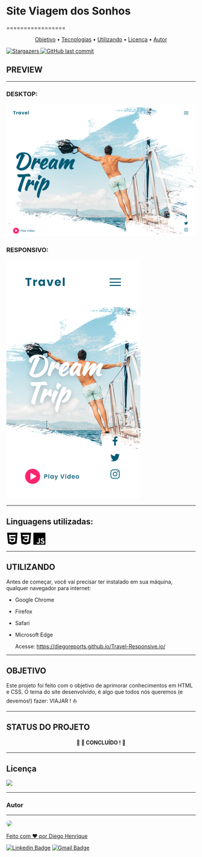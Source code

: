 # Site Viagem dos Sonhos
=================
<p align="center">
 <a href="#objetivo">Objetivo</a> •
 <a href="#tecnologias">Tecnologias</a> •
 <a href="#utilizar">Utilizando</a> •  
 <a href="#licenca">Licença</a> • 
 <a href="#autor">Autor</a>
</p>

<a href="https://github.com/DiegoReports/Travel-Responsive/stargazers">
    <img alt="Stargazers" src="https://img.shields.io/github/stars/DiegoReports/Travel-Responsive?style=social">
  </a>
<a href="https://github.com/DiegoReports/Travel-Responsive/commits/master">
    <img alt="GitHub last commit" src="https://img.shields.io/github/last-commit/DiegoReports/Travel-Responsive">
</a>

## PREVIEW
---
### DESKTOP:
<img src="images/readme/TravelSite.png">

### RESPONSIVO:
<img src="images/readme/TravelSiteMobile.png">

---

## Linguagens utilizadas:
<p id="tecnologias">
<a href="https://developer.mozilla.org/pt-BR/docs/Web/HTML/HTML5"><img width="32" src="images/icons/html5.svg"></a>
<a href="https://www.w3schools.com/css/default.asp"><img width="32" src="images/icons/css3.svg"></a>
<a href="https://developer.mozilla.org/pt-BR/docs/Aprender/JavaScript"><img width="32" src="images/icons/javascript.svg">
</p></a>

---

## UTILIZANDO
<p id="utilizar">
Antes de começar, você vai precisar ter instalado em sua máquina, qualquer navegador para internet:
    
- Google Chrome
- Firefox
- Safari
- Microsoft Edge

    Acesse: <a href="https://diegoreports.github.io/Travel-Responsive.io/">https://diegoreports.github.io/Travel-Responsive.io/</a>
</p>

---

## OBJETIVO
<p id="objetivo">Este projeto foi feito com o objetivo de aprimorar conhecimentos em HTML e CSS. O tema do site desenvolvido, é algo que todos nós queremos (e devemos!) fazer: VIAJAR ! ⛵</p>

---

## STATUS DO PROJETO

<h4 align="center"> 
	🚧  🚀 CONCLUÍDO !  🚧
</h4>

---

## Licença
<p id="licenca">
<img src="https://img.shields.io/github/license/DiegoReports/Travel-Responsive"/>
</p>

---

### Autor
---
<p id="autor">
<a href="https://blog.rocketseat.com.br/author/thiago/">
 <img style= "border-radius: 50%;" src="https://avatars3.githubusercontent.com/u/64282146?s=460&u=9376c14fe78e42be74b1746a73fab96420e26d76&v=4" width="100px;"/>
 <br/>
 


Feito com ❤️ por Diego Henrique

[![Linkedin Badge](https://img.shields.io/badge/-Diego-blue?style=flat-square&logo=Linkedin&logoColor=white&link=https://www.linkedin.com/in/diego-henrique-reports/)](https://www.linkedin.com/in/diego-henrique-reports/) 
[![Gmail Badge](https://img.shields.io/badge/-diego.reports@gmail.com-c14438?style=flat-square&logo=Gmail&logoColor=white&link=mailto:diego.reports@gmail.com)](mailto:diego.reports@gmail.com) </p>
